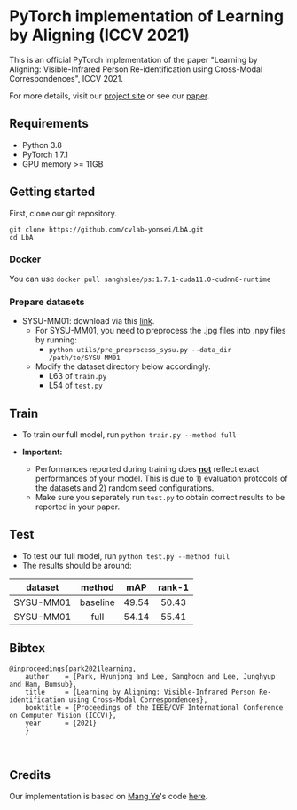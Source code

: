 # PyTorch implementation of Learning by Aligning (ICCV 2021)

This is an official PyTorch implementation of the paper "Learning by Aligning: Visible-Infrared Person Re-identification using Cross-Modal Correspondences", ICCV 2021.

For more details, visit our [project site](https://cvlab.yonsei.ac.kr/projects/LbA/) or see our [paper](https://arxiv.org/abs/2108.07422).

## Requirements
* Python 3.8<br>
* PyTorch 1.7.1<br>
* GPU memory >= 11GB<br>

## Getting started
First, clone our git repository.<br>
```
git clone https://github.com/cvlab-yonsei/LbA.git
cd LbA
```

### Docker
You can use `docker pull sanghslee/ps:1.7.1-cuda11.0-cudnn8-runtime`<br>

### Prepare datasets
* SYSU-MM01: download via this [link](http://isee.sysu.edu.cn/project/RGBIRReID.htm).<br>
    * For SYSU-MM01, you need to preprocess the .jpg files into .npy files by running:<br>
        * `python utils/pre_preprocess_sysu.py --data_dir /path/to/SYSU-MM01`<br>
    * Modify the dataset directory below accordingly.<br>
        * L63 of `train.py`<br>
        * L54 of `test.py`<br>

## Train
* To train our full model, run `python train.py --method full`<br>

* **Important:**<br>
    * Performances reported during training does <ins>**not**</ins> reflect exact performances of your model. This is due to 1) evaluation protocols of the datasets and 2) random seed configurations.<br>
    * Make sure you seperately run `test.py` to obtain correct results to be reported in your paper.<br>

## Test
* To test our full model, run `python test.py --method full`<br>
* The results should be around: <br>

| dataset | method | mAP | rank-1 |
| :---: | :---: | :---: | :---: |
| SYSU-MM01 | baseline | 49.54 | 50.43 |
| SYSU-MM01 | full | 54.14 | 55.41 |


## Bibtex
```
@inproceedings{park2021learning,
    author    = {Park, Hyunjong and Lee, Sanghoon and Lee, Junghyup and Ham, Bumsub},
    title     = {Learning by Aligning: Visible-Infrared Person Re-identification using Cross-Modal Correspondences},
    booktitle = {Proceedings of the IEEE/CVF International Conference on Computer Vision (ICCV)},
    year      = {2021}
    }
```
<br>


## Credits
Our implementation is based on [Mang Ye](https://www.comp.hkbu.edu.hk/~mangye/)'s code [here](https://github.com/mangye16/Cross-Modal-Re-ID-baseline). 
